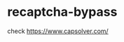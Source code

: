 # recaptcha-bypass
check https://www.capsolver.com/ 



















                                                                                                                                                                                                  